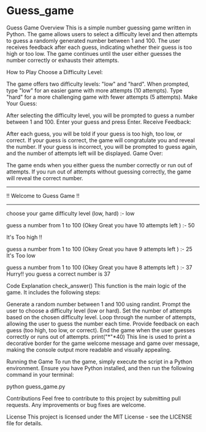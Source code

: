# Guess_game
Guess Game
Overview
This is a simple number guessing game written in Python. The game allows users to select a difficulty level and then attempts to guess a randomly generated number between 1 and 100. The user receives feedback after each guess, indicating whether their guess is too high or too low. The game continues until the user either guesses the number correctly or exhausts their attempts.

How to Play
Choose a Difficulty Level:

The game offers two difficulty levels: "low" and "hard".
When prompted, type "low" for an easier game with more attempts (10 attempts).
Type "hard" for a more challenging game with fewer attempts (5 attempts).
Make Your Guess:

After selecting the difficulty level, you will be prompted to guess a number between 1 and 100.
Enter your guess and press Enter.
Receive Feedback:

After each guess, you will be told if your guess is too high, too low, or correct.
If your guess is correct, the game will congratulate you and reveal the number.
If your guess is incorrect, you will be prompted to guess again, and the number of attempts left will be displayed.
Game Over:

The game ends when you either guess the number correctly or run out of attempts.
If you run out of attempts without guessing correctly, the game will reveal the correct number.
****************************************
!! Welcome to Guess Game !!
****************************************
choose your game difficulty level (low, hard) :- low

guess a number from 1 to 100 (Okey Great you have 10 attempts left ) :- 50

It's Too high !!

guess a number from 1 to 100 (Okey Great you have 9 attempts left ) :- 25
It's Too low

guess a number from 1 to 100 (Okey Great you have 8 attempts left ) :- 37
Hurry!! you guess a correct number is 37

Code Explanation
check_answer()
This function is the main logic of the game. It includes the following steps:

Generate a random number between 1 and 100 using randint.
Prompt the user to choose a difficulty level (low or hard).
Set the number of attempts based on the chosen difficulty level.
Loop through the number of attempts, allowing the user to guess the number each time.
Provide feedback on each guess (too high, too low, or correct).
End the game when the user guesses correctly or runs out of attempts.
print("*"*40)
This line is used to print a decorative border for the game welcome message and game over message, making the console output more readable and visually appealing.

Running the Game
To run the game, simply execute the script in a Python environment. Ensure you have Python installed, and then run the following command in your terminal:

python guess_game.py

Contributions
Feel free to contribute to this project by submitting pull requests. Any improvements or bug fixes are welcome.

License
This project is licensed under the MIT License - see the LICENSE file for details.

